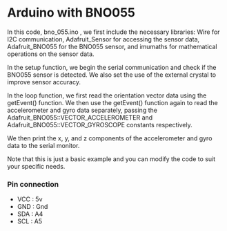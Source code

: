 # Arduino with BNO055
In this code, bno_055.ino , we first include the necessary libraries: Wire for I2C communication, Adafruit_Sensor for accessing the sensor data, Adafruit_BNO055 for the BNO055 sensor, and imumaths for mathematical operations on the sensor data.

In the setup function, we begin the serial communication and check if the BNO055 sensor is detected. We also set the use of the external crystal to improve sensor accuracy.

In the loop function, we first read the orientation vector data using the getEvent() function. We then use the getEvent() function again to read the accelerometer and gyro data separately, passing the Adafruit_BNO055::VECTOR_ACCELEROMETER and Adafruit_BNO055::VECTOR_GYROSCOPE constants respectively.

We then print the x, y, and z components of the accelerometer and gyro data to the serial monitor.

Note that this is just a basic example and you can modify the code to suit your specific needs.

### Pin connection 

 * VCC : 5v
 * GND : Gnd
 * SDA : A4
 * SCL : A5
